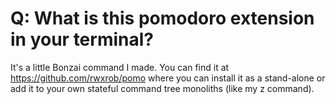 # Q: What is this pomodoro extension in your terminal?

It's a little Bonzai command I made. You can find it at https://github.com/rwxrob/pomo where you can install it as a stand-alone or add it to your own stateful command tree monoliths (like my z command).
